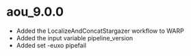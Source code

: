 # aou_9.0.0
* Added the LocalizeAndConcatStargazer workflow to WARP
* Added the input variable pipeline_version
* Added set -euxo pipefail